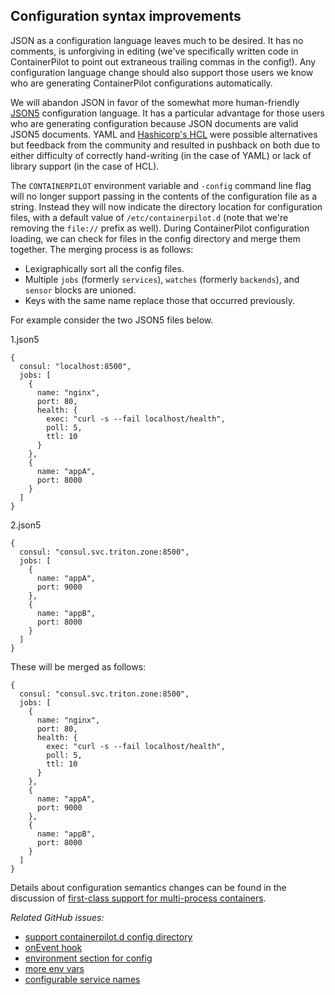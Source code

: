 ## Configuration syntax improvements

JSON as a configuration language leaves much to be desired. It has no comments, is unforgiving in editing (we've specifically written code in ContainerPilot to point out extraneous trailing commas in the config!). Any configuration language change should also support those users we know who are generating ContainerPilot configurations automatically.

We will abandon JSON in favor of the somewhat more human-friendly [JSON5](https://github.com/json5/json5) configuration language. It has a particular advantage for those users who are generating configuration because JSON documents are valid JSON5 documents. YAML and [Hashicorp's HCL](https://github.com/hashicorp/hcl) were possible alternatives but feedback from the community and resulted in pushback on both due to either difficulty of correctly hand-writing (in the case of YAML) or lack of library support (in the case of HCL).

The `CONTAINERPILOT` environment variable and `-config` command line flag will no longer support passing in the contents of the configuration file as a string. Instead they will now indicate the directory location for configuration files, with a default value of `/etc/containerpilot.d` (note that we're removing the `file://` prefix as well). During ContainerPilot configuration loading, we can check for files in the config directory and merge them together. The merging process is as follows:

- Lexigraphically sort all the config files.
- Multiple `jobs` (formerly `services`), `watches` (formerly `backends`), and `sensor` blocks are unioned.
- Keys with the same name replace those that occurred previously.

For example consider the two JSON5 files below.

1.json5
```json5
{
  consul: "localhost:8500",
  jobs: [
    {
      name: "nginx",
      port: 80,
      health: {
        exec: "curl -s --fail localhost/health",
        poll: 5,
        ttl: 10
      }
    },
    {
      name: "appA",
      port: 8000
    }
  ]
}
```


2.json5
```json5
{
  consul: "consul.svc.triton.zone:8500",
  jobs: [
    {
      name: "appA",
      port: 9000
    },
    {
      name: "appB",
      port: 8000
    }
  ]
}
```

These will be merged as follows:

```json5
{
  consul: "consul.svc.triton.zone:8500",
  jobs: [
    {
      name: "nginx",
      port: 80,
      health: {
        exec: "curl -s --fail localhost/health",
        poll: 5,
        ttl: 10
      }
    },
    {
      name: "appA",
      port: 9000
    },
    {
      name: "appB",
      port: 8000
    }
  ]
}
```

Details about configuration semantics changes can be found in the discussion of [first-class support for multi-process containers](multiprocess.md).

_Related GitHub issues:_
- [support containerpilot.d config directory](https://github.com/TritonDataCenter/containerpilot/issues/236)
- [onEvent hook](https://github.com/TritonDataCenter/containerpilot/issues/227)
- [environment section for config](https://github.com/TritonDataCenter/containerpilot/issues/232)
- [more env vars](https://github.com/TritonDataCenter/containerpilot/issues/229)
- [configurable service names](https://github.com/TritonDataCenter/containerpilot/issues/193)

